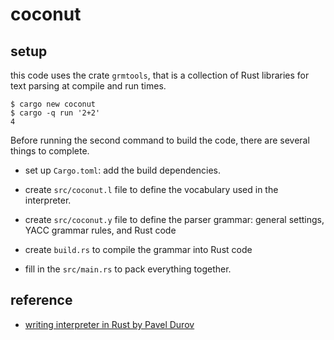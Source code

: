 # coconut

## setup

this code uses the crate ```grmtools```, that is a collection of Rust libraries for text parsing at compile and run times.

```
$ cargo new coconut
$ cargo -q run '2+2'
4
```

Before running the second command to build the code, there are several things to complete.

* set up ```Cargo.toml```: add the build dependencies.

* create ```src/coconut.l``` file to define the vocabulary used in the interpreter.

* create ```src/coconut.y``` file to define the parser grammar: general settings, YACC grammar rules, and Rust code

* create ```build.rs``` to compile the grammar into Rust code

* fill in the ```src/main.rs``` to pack everything together.

## reference

* [writing interpreter in Rust by Pavel Durov](https://p3ld3v.medium.com/writing-interpreter-in-rust-using-grmtools-7a6a0458b99f)

